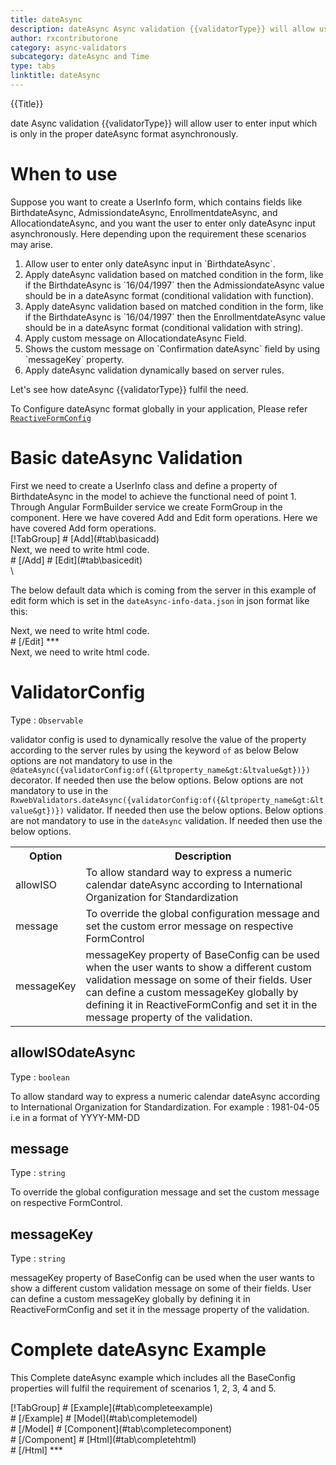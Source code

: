 ```yaml
---
title: dateAsync
description: dateAsync Async validation {{validatorType}} will allow user to enter input which is only in the proper dateAsync format. 
author: rxcontributorone
category: async-validators
subcategory: dateAsync and Time
type: tabs
linktitle: dateAsync
---
```


<div class="title-bar top_title"><p>{{Title}}</p></div> <div class="title-bar"><p>date Async validation {{validatorType}} will allow user to enter input which is only in the proper dateAsync format asynchronously.</p></div>

# When to use
Suppose you want to create a UserInfo form, which contains fields like BirthdateAsync, AdmissiondateAsync, EnrollmentdateAsync, and AllocationdateAsync, and you want the user to enter only dateAsync input asynchronously. Here depending upon the requirement these scenarios may arise.

<ol class='showHideElement'>
    <li>Allow user to enter only dateAsync input in `BirthdateAsync`.</li>
    <li>Apply dateAsync validation based on matched condition in the form, like if the BirthdateAsync is `16/04/1997` then the AdmissiondateAsync value should be in a dateAsync format (conditional validation with function).</li>
    <li>Apply dateAsync validation based on matched condition in the form, like if the BirthdateAsync is `16/04/1997` then the EnrollmentdateAsync value should be in a dateAsync format (conditional validation with string).</li>
    <li>Apply custom message on AllocationdateAsync Field.</li>
    <li>Shows the custom message on `Confirmation dateAsync` field by using `messageKey` property.</li>
    <data-scope scope="['decorator','validator']">
      <li>Apply dateAsync validation dynamically based on server rules. </li>
    </data-scope>
</ol>
Let's see how dateAsync {{validatorType}} fulfil the need.

To Configure dateAsync format globally in your application, Please refer <a href="/api/reactive-form-config">`ReactiveFormConfig`</a>
 
# Basic dateAsync Validation
<data-scope scope="['decorator','template-driven-directives','template-driven-decorators']">
First we need to create a UserInfo class and define a property of BirthdateAsync in the model to achieve the functional need of point 1.
<div component="app-code" key="dateAsync-add-model"></div> 
</data-scope>
Through Angular FormBuilder service we create FormGroup in the component.
<data-scope scope="['decorator']">
Here we have covered Add and Edit form operations. 
</data-scope>

<data-scope scope="['validator','template-driven-directives','template-driven-decorators']">
Here we have covered Add form operations. 
</data-scope>

<data-scope scope="['decorator']">
<div component="app-tabs" key="basic-operations"></div>
[!TabGroup]
# [Add](#tab\basicadd)
<div component="app-code" key="dateAsync-add-component"></div> 
Next, we need to write html code.
<div component="app-code" key="dateAsync-add-html"></div> 
<div component="app-example-runner" ref-component="app-dateAsync-add"></div>
# [/Add]
# [Edit](#tab\basicedit)
<div component="app-code" key="dateAsync-edit-component"></div> \

The below default data which is coming from the server in this example of edit form which is set in the `dateAsync-info-data.json` in json format like this:
<div component="app-code" key="dateAsync-edit-json"></div> 
Next, we need to write html code.
<div component="app-code" key="dateAsync-edit-html"></div> 
<div component="app-example-runner" ref-component="app-dateAsync-edit"></div>
# [/Edit]
***
</data-scope>

<data-scope scope="['validator','template-driven-directives','template-driven-decorators']">
<div component="app-code" key="dateAsync-add-component"></div> 
Next, we need to write html code.
<div component="app-code" key="dateAsync-add-html"></div> 
<div component="app-example-runner" ref-component="app-dateAsync-add"></div>
</data-scope>

# ValidatorConfig
Type : `Observable`

validator config is used to dynamically resolve the value of the property according to the server rules by using the keyword `of` as below 
<data-scope scope="['decorator']">
Below options are not mandatory to use in the `@dateAsync({validatorConfig:of({&ltproperty_name&gt:&ltvalue&gt})})` decorator. If needed then use the below options.
</data-scope>
<data-scope scope="['validator']">
Below options are not mandatory to use in the `RxwebValidators.dateAsync({validatorConfig:of({&ltproperty_name&gt:&ltvalue&gt})})` validator. If needed then use the below options.
</data-scope>
<data-scope scope="['template-driven-directives','template-driven-decorators']">
Below options are not mandatory to use in the `dateAsync` validation. If needed then use the below options.
</data-scope>

<table class="table table-bordered table-striped showHideElement">
<tr><th>Option</th><th>Description</th></tr>
<tr><td><a  (click)='scrollTo("#isodateAsync")'  title="isodateAsync">allowISO</a></td><td>To allow standard way to express a numeric calendar dateAsync according to International Organization for Standardization</td></tr>
<tr><td><a  (click)='scrollTo("#message")'  title="message">message</a></td><td>To override the global configuration message and set the custom error message on respective FormControl</td></tr>
<tr><td><a (click)='scrollTo("#messageKey")' title="messageKey">messageKey</a></td><td>messageKey property of BaseConfig can be used when the user wants to show a different custom validation message on some of their fields. User can define a custom messageKey globally by defining it in ReactiveFormConfig and set it in the message property of the validation.</td></tr>
</table>

## allowISOdateAsync 
Type :  `boolean` 

To allow standard way to express a numeric calendar dateAsync according to International Organization for Standardization. For example : 1981-04-05 i.e in a format of YYYY-MM-DD

<div component="app-code" key="dateAsync-allowISOdateAsyncExample-model"></div> 
<div component="app-example-runner" ref-component="app-dateAsync-allowISOdateAsync" title="dateAsync {{validatorType}} with allowISOdateAsync" key="allowISOdateAsync"></div>


## message 
Type :  `string` 

To override the global configuration message and set the custom message on respective FormControl.

<div component="app-code" key="dateAsync-messageExample-model"></div> 
<div component="app-example-runner" ref-component="app-dateAsync-message" title="dateAsync {{validatorType}} with message" key="message"></div>

## messageKey
Type : `string`

messageKey property of BaseConfig can be used when the user wants to show a different custom validation message on some of their fields. User can define a custom messageKey globally by defining it in ReactiveFormConfig and set it in the message property of the validation.

<div component="app-code" key="dateAsync-messageKeyExample-model"></div> 
<div component="app-example-runner" ref-component="app-dateAsync-messageKey" title="dateAsync {{validatorType}} with messageKey" key="messageKey"></div>

# Complete dateAsync Example

This Complete dateAsync example which includes all the BaseConfig properties will fulfil the requirement of scenarios 1, 2, 3, 4 and 5.

<div component="app-tabs" key="complete"></div>
[!TabGroup]
# [Example](#tab\completeexample)
<div component="app-example-runner" ref-component="app-dateAsync-complete"></div>
# [/Example]
<data-scope scope="['decorator','template-driven-directives','template-driven-decorators']">
# [Model](#tab\completemodel)
<div component="app-code" key="dateAsync-complete-model"></div> 
# [/Model]
</data-scope>
# [Component](#tab\completecomponent)
<div component="app-code" key="dateAsync-complete-component"></div> 
# [/Component]
# [Html](#tab\completehtml)
<div component="app-code" key="dateAsync-complete-html"></div> 
# [/Html]
***


